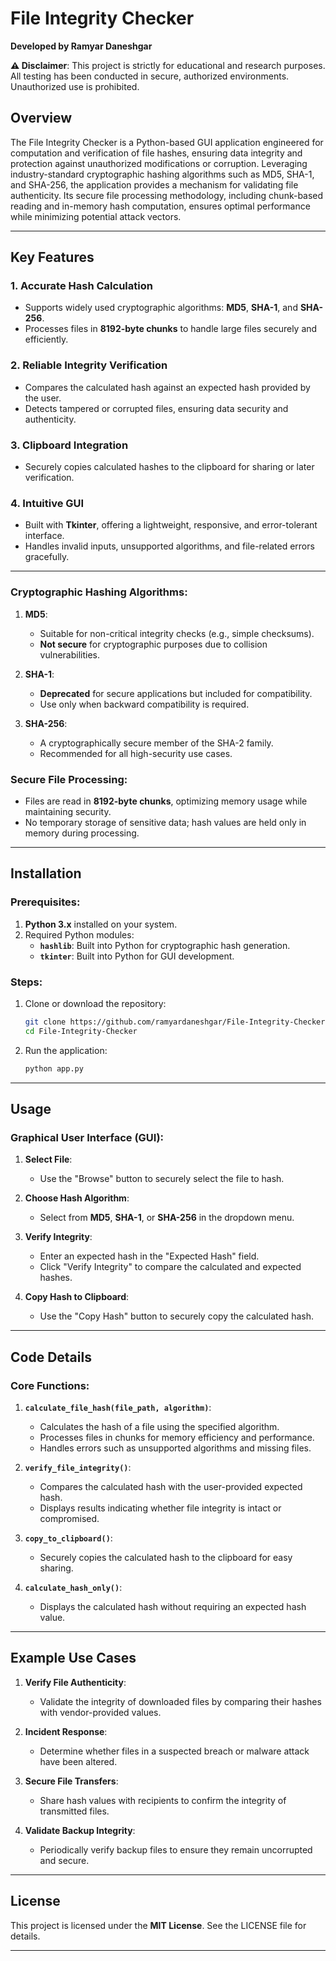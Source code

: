  



# File Integrity Checker
**Developed by Ramyar Daneshgar**

**⚠️ Disclaimer**: This project is strictly for educational and research purposes. All testing has been conducted in secure, authorized environments. Unauthorized use is prohibited.

## Overview
The File Integrity Checker is a Python-based GUI application engineered for computation and verification of file hashes, ensuring data integrity and protection against unauthorized modifications or corruption. Leveraging industry-standard cryptographic hashing algorithms such as MD5, SHA-1, and SHA-256, the application provides a mechanism for validating file authenticity. Its secure file processing methodology, including chunk-based reading and in-memory hash computation, ensures optimal performance while minimizing potential attack vectors.



---

## Key Features
### 1. **Accurate Hash Calculation**
- Supports widely used cryptographic algorithms: **MD5**, **SHA-1**, and **SHA-256**.
- Processes files in **8192-byte chunks** to handle large files securely and efficiently.

### 2. **Reliable Integrity Verification**
- Compares the calculated hash against an expected hash provided by the user.
- Detects tampered or corrupted files, ensuring data security and authenticity.

### 3. **Clipboard Integration**
- Securely copies calculated hashes to the clipboard for sharing or later verification.

### 4. **Intuitive GUI**
- Built with **Tkinter**, offering a lightweight, responsive, and error-tolerant interface.
- Handles invalid inputs, unsupported algorithms, and file-related errors gracefully.

---


### Cryptographic Hashing Algorithms:
1. **MD5**:
   - Suitable for non-critical integrity checks (e.g., simple checksums).
   - **Not secure** for cryptographic purposes due to collision vulnerabilities.
   
2. **SHA-1**:
   - **Deprecated** for secure applications but included for compatibility.
   - Use only when backward compatibility is required.

3. **SHA-256**:
   - A cryptographically secure member of the SHA-2 family.
   - Recommended for all high-security use cases.

### Secure File Processing:
- Files are read in **8192-byte chunks**, optimizing memory usage while maintaining security.
- No temporary storage of sensitive data; hash values are held only in memory during processing.

---

## Installation
### Prerequisites:
1. **Python 3.x** installed on your system.
2. Required Python modules:
   - **`hashlib`**: Built into Python for cryptographic hash generation.
   - **`tkinter`**: Built into Python for GUI development.

### Steps:
1. Clone or download the repository:
   ```bash
   git clone https://github.com/ramyardaneshgar/File-Integrity-Checker.git
   cd File-Integrity-Checker
   ```
2. Run the application:
   ```bash
   python app.py
   ```

---

## Usage
### Graphical User Interface (GUI):
1. **Select File**:
   - Use the "Browse" button to securely select the file to hash.

2. **Choose Hash Algorithm**:
   - Select from **MD5**, **SHA-1**, or **SHA-256** in the dropdown menu.

3. **Verify Integrity**:
   - Enter an expected hash in the "Expected Hash" field.
   - Click "Verify Integrity" to compare the calculated and expected hashes.

4. **Copy Hash to Clipboard**:
   - Use the "Copy Hash" button to securely copy the calculated hash.

---

## Code Details
### Core Functions:
1. **`calculate_file_hash(file_path, algorithm)`**:
   - Calculates the hash of a file using the specified algorithm.
   - Processes files in chunks for memory efficiency and performance.
   - Handles errors such as unsupported algorithms and missing files.

2. **`verify_file_integrity()`**:
   - Compares the calculated hash with the user-provided expected hash.
   - Displays results indicating whether file integrity is intact or compromised.

3. **`copy_to_clipboard()`**:
   - Securely copies the calculated hash to the clipboard for easy sharing.

4. **`calculate_hash_only()`**:
   - Displays the calculated hash without requiring an expected hash value.

---

## Example Use Cases
1. **Verify File Authenticity**:
   - Validate the integrity of downloaded files by comparing their hashes with vendor-provided values.

2. **Incident Response**:
   - Determine whether files in a suspected breach or malware attack have been altered.

3. **Secure File Transfers**:
   - Share hash values with recipients to confirm the integrity of transmitted files.

4. **Validate Backup Integrity**:
   - Periodically verify backup files to ensure they remain uncorrupted and secure.


---

## License
This project is licensed under the **MIT License**. See the LICENSE file for details.

---

